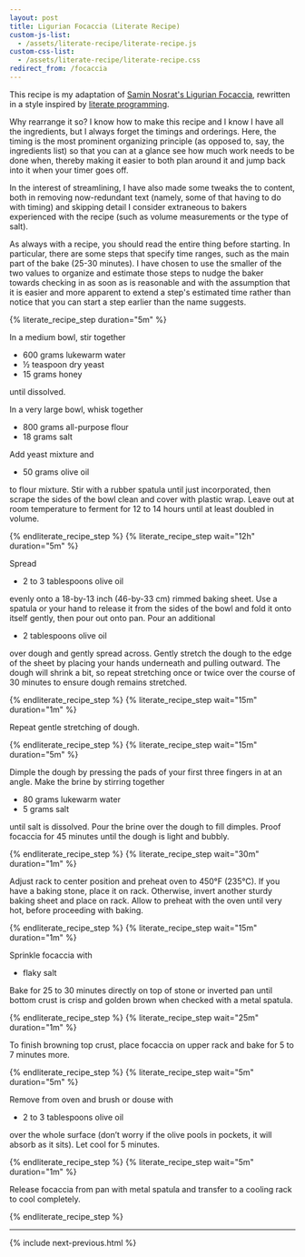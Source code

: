 ```yaml
---
layout: post
title: Ligurian Focaccia (Literate Recipe)
custom-js-list:
  - /assets/literate-recipe/literate-recipe.js
custom-css-list:
  - /assets/literate-recipe/literate-recipe.css
redirect_from: /focaccia
---
```


This recipe is my adaptation of [Samin Nosrat's Ligurian Focaccia](https://www.saltfatacidheat.com/fat/ligurian-focaccia), rewritten in a style inspired by [literate programming](https://en.wikipedia.org/wiki/Literate_programming).

Why rearrange it so? I know how to make this recipe and I know I have all the ingredients, but I always forget the timings and orderings. Here, the timing is the most prominent organizing principle (as opposed to, say, the ingredients list) so that you can at a glance see how much work needs to be done when, thereby making it easier to both plan around it and jump back into it when your timer goes off.

In the interest of streamlining, I have also made some tweaks the to content, both in removing now-redundant text (namely, some of that having to do with timing) and skipping detail I consider extraneous to bakers experienced with the recipe (such as volume measurements or the type of salt).

As always with a recipe, you should read the entire thing before starting. In particular, there are some steps that specify time ranges, such as the main part of the bake (25-30 minutes). I have chosen to use the smaller of the two values to organize and estimate those steps to nudge the baker towards checking in as soon as is reasonable and with the assumption that it is easier and more apparent to extend a step's estimated time rather than notice that you can start a step earlier than the name suggests.

<label style="display: none;" id="interactive-checkbox">
  <input type="checkbox" />
  enable mark-as-done feature
</label>

{% literate_recipe_step duration="5m" %}

In a medium bowl, stir together

- 600 grams lukewarm water
- ½ teaspoon dry yeast
- 15 grams honey

until dissolved.

In a very large bowl, whisk together

- 800 grams all-purpose flour
- 18 grams salt

Add yeast mixture and

- 50 grams olive oil

to flour mixture. Stir with a rubber spatula until just incorporated, then scrape the sides of the bowl clean and cover with plastic wrap. Leave out at room temperature to ferment for 12 to 14 hours until at least doubled in volume.

{% endliterate_recipe_step %}
{% literate_recipe_step wait="12h" duration="5m" %}

Spread

- 2 to 3 tablespoons olive oil

evenly onto a 18-by-13 inch (46-by-33 cm) rimmed baking sheet. Use a spatula or your hand to release it from the sides of the bowl and fold it onto itself gently, then pour out onto pan. Pour an additional

- 2 tablespoons olive oil

over dough and gently spread across. Gently stretch the dough to the edge of the sheet by placing your hands underneath and pulling outward. The dough will shrink a bit, so repeat stretching once or twice over the course of 30 minutes to ensure dough remains stretched.

{% endliterate_recipe_step %}
{% literate_recipe_step wait="15m" duration="1m" %}

Repeat gentle stretching of dough.

{% endliterate_recipe_step %}
{% literate_recipe_step wait="15m" duration="5m" %}

Dimple the dough by pressing the pads of your first three fingers in at an angle. Make the brine by stirring together

- 80 grams lukewarm water
- 5 grams salt

until salt is dissolved. Pour the brine over the dough to fill dimples. Proof focaccia for 45 minutes until the dough is light and bubbly.

{% endliterate_recipe_step %}
{% literate_recipe_step wait="30m" duration="1m" %}

Adjust rack to center position and preheat oven to 450°F (235°C). If you have a baking stone, place it on rack. Otherwise, invert another sturdy baking sheet and place on rack. Allow to preheat with the oven until very hot, before proceeding with baking.

{% endliterate_recipe_step %}
{% literate_recipe_step wait="15m" duration="1m" %}

Sprinkle focaccia with

- flaky salt

Bake for 25 to 30 minutes directly on top of stone or inverted pan until bottom crust is crisp and golden brown when checked with a metal spatula.

{% endliterate_recipe_step %}
{% literate_recipe_step wait="25m" duration="1m" %}

To finish browning top crust, place focaccia on upper rack and bake for 5 to 7 minutes more.

{% endliterate_recipe_step %}
{% literate_recipe_step wait="5m" duration="5m" %}

Remove from oven and brush or douse with

- 2 to 3 tablespoons olive oil

over the whole surface (don’t worry if the olive pools in pockets, it will absorb as it sits). Let cool for 5 minutes.

{% endliterate_recipe_step %}
{% literate_recipe_step wait="5m" duration="1m" %}

Release focaccia from pan with metal spatula and transfer to a cooling rack to cool completely.

{% endliterate_recipe_step %}

-------------------------------------------------------------------------------

{% include next-previous.html %}
